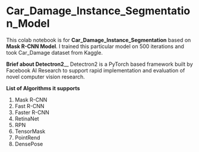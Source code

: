 # Car_Damage_Instance_Segmentation_Model

This colab notebook is for **Car_Damage_Instance_Segmentation** based on **Mask R-CNN Model**.
I trained this particular model on 500 iterations and took Car_Damage dataset from Kaggle.

**Brief about Detectron2**__
Detectron2 is a PyTorch based framework built by Facebook AI Research to support rapid
implementation and evaluation of novel computer vision research.

**List of Algorithms it supports**
1. Mask R-CNN
2. Fast R-CNN
3. Faster R-CNN
4. RetinaNet
5. RPN
6. TensorMask
7. PointRend
8. DensePose
